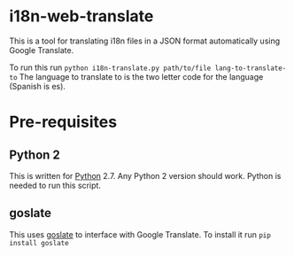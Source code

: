 i18n-web-translate
==================
This is a tool for translating i18n files in a JSON format automatically using
Google Translate.

To run this run `python i18n-translate.py path/to/file lang-to-translate-to`
The language to translate to is the two letter code for the language
(Spanish is es).

# Pre-requisites
## Python 2
This is written for [Python](https://www.python.org/) 2.7. Any Python 2 version
should work. Python is needed to run this script.

## goslate
This uses [goslate](https://pypi.python.org/pypi/goslate) to interface with
Google Translate. To install it run `pip install goslate`
